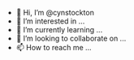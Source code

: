 - 👋 Hi, I’m @cynstockton
- 👀 I’m interested in ...
- 🌱 I’m currently learning ...
- 💞️ I’m looking to collaborate on ...
- 📫 How to reach me ...

<!---
cynstockton/cynstockton is a ✨ special ✨ repository because its `README.md` (this file) appears on your GitHub profile.
You can click the Preview link to take a look at your changes.
--->
